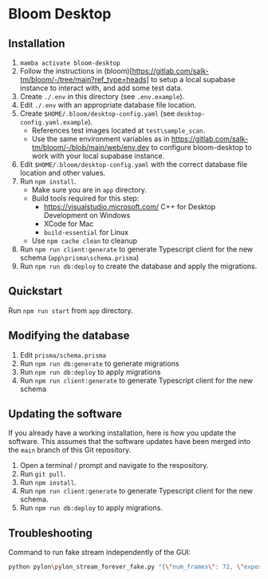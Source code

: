 # Bloom Desktop

## Installation

1. `mamba activate bloom-desktop`
2. Follow the instructions in (bloom)[https://gitlab.com/salk-tm/bloom/-/tree/main?ref_type=heads] to setup a local supabase instance to interact with, and add some test data.
3. Create `./.env` in this directory (see `.env.example`).
4. Edit `./.env` with an appropriate database file location.
5. Create `$HOME/.bloom/desktop-config.yaml` (see `desktop-config.yaml.example`).
    - References test images located at `test\sample_scan`.
    - Use the same environment variables as in https://gitlab.com/salk-tm/bloom/-/blob/main/web/env.dev to configure bloom-desktop to work with your local supabase instance.
6. Edit `$HOME/.bloom/desktop-config.yaml` with the correct database file location and other values.
7. Run `npm install`.
    - Make sure you are in `app` directory. 
    - Build tools required for this step:
         - https://visualstudio.microsoft.com/ C++ for Desktop Development on Windows
         - XCode for Mac
         - `build-essential` for Linux
    - Use `npm cache clean` to cleanup
8. Run `npm run client:generate` to generate Typescript client for the new schema (`app\prisma\schema.prisma`)
9. Run `npm run db:deploy` to create the database and apply the migrations.

## Quickstart

Run `npm run start` from `app` directory.

## Modifying the database

1. Edit `prisma/schema.prisma`
2. Run `npm run db:generate` to generate migrations
3. Run `npm run db:deploy` to apply migrations
4. Run `npm run client:generate` to generate Typescript client for the new schema

## Updating the software

If you already have a working installation, here is how you update the software. This assumes that the software updates have been merged into the `main` branch of this Git repository.

1. Open a terminal / prompt and navigate to the respository.
2. Run `git pull`.
3. Run `npm install`.
4. Run `npm run client:generate` to generate Typescript client for the new schema.
5. Run `npm run db:deploy` to apply migrations.


## Troubleshooting

Command to run fake stream independently of the GUI:

```bash
python pylon\pylon_stream_forever_fake.py "{\"num_frames\": 72, \"exposure_time\": 10000, \"gain\": 100, \"brightness\": 0, \"contrast\": 0, \"gamma\": 1, \"seconds_per_rot\": 7}"
```